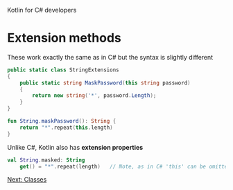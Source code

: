 Kotlin for C# developers
# Extension methods

These work exactly the same as in C# but the syntax is slightly different

```c#
public static class StringExtensions
{
    public static string MaskPassword(this string password)  
    {  
        return new string('*', password.Length);  
    }
}
```

```kotlin
fun String.maskPassword(): String {
    return "*".repeat(this.length)
}
```

Unlike C#, Kotlin also has **extension properties**

```kotlin
val String.masked: String
    get() = "*".repeat(length)   // Note, as in C# 'this' can be omitted
```

[Next: Classes](03.%20Classes.md)
